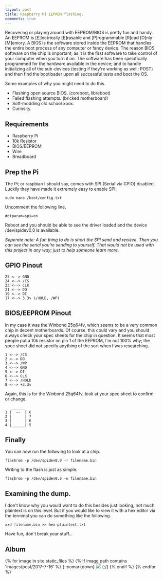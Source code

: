 ```yaml
---
layout: post
title: Raspberry Pi EEPROM flashing.
comments: true
---
```


Recovering or playing around with EEPROM/BIOS is pretty fun and handy. An EEPROM is [E]lectrically [E]rasable and [P]rogrammable [R]ead [O]nly [M]emory. A BIOS is the software stored inside the EEPROM that handles the entire boot process of any computer or fancy device. The reason BIOS software on the chip is important, as it is the first software to take control of your computer when you turn it on. The software has been specifically programmed for the hardware available in the device; and to handle initializing all of the sub-devices (testing if they're working as well; POST) and then find the bootloader upon all successful tests and boot the OS.

Some examples of why you might need to do this.

- Flashing open source BIOS. (coreboot, libreboot)
- Failed flashing attempts. (bricked motherboard)
- Soft-modding old school xbox.
- Curiosity.

## Requirements

- Raspberry Pi
- 10k Resistor
- BIOS/EEPROM
- Wire
- Breadboard

## Prep the Pi

The Pi; or raspbian I should say, comes with SPI (Serial via GPIO) disabled. Luckily they have made it extremely easy to enable SPI.

    sudo nano /boot/config.txt

Uncomment the following line.

    #dtparam=spi=on

Reboot and you should be able to see the driver loaded and the device /dev/spidev0.0 is available.

*Seperate note: A fun thing to do is short the SPI send and recieve. Then you can see the serial you're sending to yourself. That would not be used with this project in any way; just to help someone learn more.*

## GPIO Pinout

    25 <--> GND
    24 <--> /CS
    23 <--> CLK
    21 <--> DO
    19 <--> DI
    17 <--> 3.3v (/HOLD, /WP)

## BIOS/EEPROM Pinout

In my case it was the Winbond 25q64fv, which seems to be a very common chip in decent motherboards.
Of course, this could vary and you should always check your spec sheets for the chip in question.
It seems that most people put a 10k resistor on pin 1 of the EEPROM, I'm not 100% why; the spec sheet did not specify anything of the sort when I was researching.

    1 <--> /CS
    2 <--> DO
    3 <--> /WP
    4 <--> GND
    5 <--> DI
    6 <--> CLK
    7 <--> /HOLD
    8 <--> +3.3v

Again, this is for the Winbond 25q64fv, look at your spec sheet to confirm or change.

       ______
    1 |  --  | 8
    2 |      | 7
    3 |      | 6
    4 |______| 5


## Finally

You can now run the following to look at a chip.

    flashrom -p /dev/spidev0.0 -r filename.bin

Writing to the flash is just as simple.

    flashrom -p /dev/spidev0.0 -w filename.bin

## Examining the dump.

I don't know why you would want to do this besides just looking, not much plaintext is on this level. But if you would like to view it with a hex editor via the terminal you can do something like the following.

    xxd filename.bin >> hex-plaintext.txt

Have fun, don't break your stuff...

## Album

{% for image in site.static_files %}
    {% if image.path contains 'images/post/2017-7-16' %}
{::nomarkdown}
<img class='lightbox' src="{{ site.baseurl }}{{ image.path }}" onclick="lightbox(this)">
{:/}
    {% endif %}
{% endfor %}

<script src="/js/lightbox.js">
